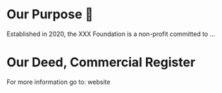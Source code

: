 # Our Purpose 🌱

Established in 2020, the XXX Foundation is a non-profit committed to ...

# Our Deed, Commercial Register


For more information go to: website

